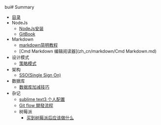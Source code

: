 bui# Summary

* [目录](README.md)
* NodeJs
  - [NodeJs安装](zh_cn/nodejs/nodejs.md)
  - [GitBook](zh_cn/nodejs/gitbook.md)
* Markdown
  - [markdown简明教程](zh_cn/markdown/markdown.md)
  - [Cmd Markdown 编辑阅读器](zh_cn/markdown/Cmd Markdown.md)
* 设计模式
  - [策略模式](zh_cn/DesignPattern/Strategy.md)
* 架构
  - [SSO(Single Sign On)](zh_cn/Framework/SSO.md)
* 数据库
  - [数据库加减技巧](zh_cn/SQL/add_or_sub.md)
* 杂记
  - [sublime text3 个人配置](zh_cn/miscellanea/sublime_text3_config.md)
  - [Git flow 開發流程](zh_cn/miscellanea/git_flow.md)
  - 树莓派  
    - [买到树莓派后应该做什么](zh_cn/miscellanea/RaspberryPi/first.md)
